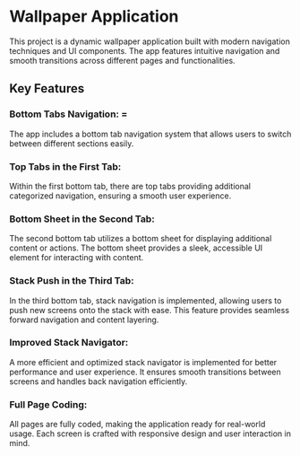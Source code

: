 # Wallpaper Application
This project is a dynamic wallpaper application built with modern navigation techniques and UI components. The app features intuitive navigation and smooth transitions across different pages and functionalities.

## Key Features
### Bottom Tabs Navigation: =
The app includes a bottom tab navigation system that allows users to switch between different sections easily.

### Top Tabs in the First Tab: 
Within the first bottom tab, there are top tabs providing additional categorized navigation, ensuring a smooth user experience.

### Bottom Sheet in the Second Tab: 
The second bottom tab utilizes a bottom sheet for displaying additional content or actions. The bottom sheet provides a sleek, accessible UI element for interacting with content.

### Stack Push in the Third Tab: 
In the third bottom tab, stack navigation is implemented, allowing users to push new screens onto the stack with ease. This feature provides seamless forward navigation and content layering.

### Improved Stack Navigator: 
A more efficient and optimized stack navigator is implemented for better performance and user experience. It ensures smooth transitions between screens and handles back navigation efficiently.

### Full Page Coding: 
All pages are fully coded, making the application ready for real-world usage. Each screen is crafted with responsive design and user interaction in mind.
